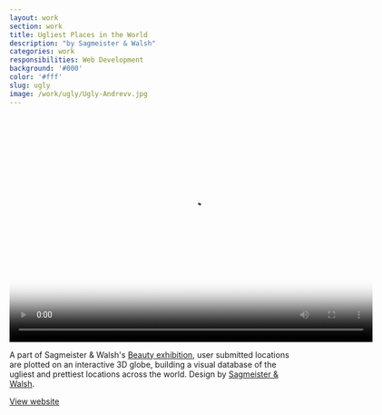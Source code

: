 ```yaml
---
layout: work
section: work
title: Ugliest Places in the World
description: "by Sagmeister & Walsh"
categories: work
responsibilities: Web Development
background: '#000'
color: '#fff'
slug: ugly
image: /work/ugly/Ugly-Andrevv.jpg
---
```


<div>
  <video id="tonal" class="browser_img" title="Ugliest Places in the World"
    preload="auto" width="640" height="400" poster="{{ site.root }}{{ page.image }}" data-setup="{}">
    <source src="{{ site.root }}/work/ugly/Ugly-Andrevv.mp4" type='video/mp4'>
  </video>
</div>

A part of Sagmeister & Walsh's <a href="https://www.beauty.sagmeisterwalsh.com/exhibitionl" target="_blank">Beauty exhibition</a>, user submitted locations are plotted on an interactive 3D globe, building a visual database of the ugliest and prettiest locations across the world. Design by <a href="https://sagmeisterwalsh.com/" target="_blank">Sagmeister & Walsh</a>. 

<a href="http://ugliestplacesintheworld.com/" class="button" rel="external">View website</a>
